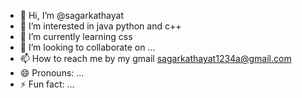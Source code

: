 - 👋 Hi, I’m @sagarkathayat
- 👀 I’m interested in java python and c++
- 🌱 I’m currently learning css
- 💞️ I’m looking to collaborate on ...
- 📫 How to reach me   by my gmail sagarkathayat1234a@gmail.com
- 😄 Pronouns: ...
- ⚡ Fun fact: ...

<!---
sagarkathayat/sagarkathayat is a ✨ special ✨ repository because its `README.md` (this file) appears on your GitHub profile.
You can click the Preview link to take a look at your changes.
--->
